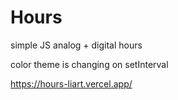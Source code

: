 # Hours
 simple JS analog + digital hours
 
 color theme is changing on setInterval
 
 https://hours-liart.vercel.app/

